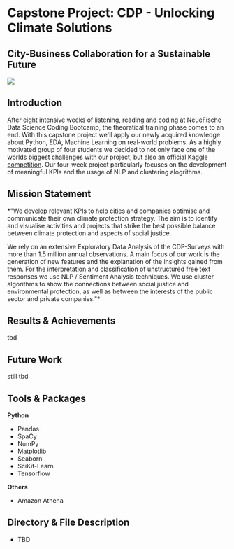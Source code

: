 # Capstone Project: CDP - Unlocking Climate Solutions
## City-Business Collaboration for a Sustainable Future
![](https://insuranceday.maritimeintelligence.informa.com/-/media/insurance-day/markets/specialty/environmental/climate-change-cooperation.jpg?w=790&hash=AE1254BAD6671AF719770C25B8A08A1C)

## Introduction

After eight intensive weeks of listening, reading and coding at NeueFische Data Science Coding Bootcamp, the theoratical training phase comes to an end. With this capstone project we'll apply our newly acquired knowledge about Python, EDA, Machine Learning on real-world problems. 
As a highly motivated group of four students we decided to not only face one of the worlds biggest challenges with our project, but also an official [Kaggle competition](https://www.kaggle.com/c/cdp-unlocking-climate-solutions/).
Our four-week project particularly focuses on the development of meaningful KPIs and the usage of NLP and clustering alogrithms.

## Mission Statement

*"We develop relevant KPIs to help cities and companies optimise and communicate their own climate protection strategy. The aim is to identify and visualise activities and projects that strike the best possible balance between climate protection and aspects of social justice. 
 
We rely on an extensive Exploratory Data Analysis of the CDP-Surveys with more than 1.5 million annual observations. A main focus of our work is the generation of new features and the explanation of the insights gained from them. For the interpretation and classification of unstructured free text responses we use NLP / Sentiment Analysis techniques. We use cluster algorithms to show the connections between social justice and environmental protection, as well as between the interests of the public sector and private companies."*

## Results & Achievements
tbd

## Future Work
still tbd

## Tools & Packages

**Python**
- Pandas
- SpaCy
- NumPy
- Matplotlib
- Seaborn
- SciKit-Learn
- Tensorflow

**Others**
- Amazon Athena

## Directory & File Description

- TBD


